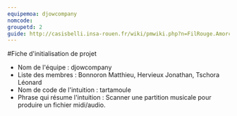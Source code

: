 ```yaml
---
equipemoa: djowcompany
nomcode: 
groupetd: 2
guide: http://casisbelli.insa-rouen.fr/wiki/pmwiki.php?n=FilRouge.AmorcerProjet
---
```

#Fiche d'initialisation de projet

- Nom de l'équipe : djowcompany
- Liste des membres : Bonnoron Matthieu, Hervieux Jonathan, Tschora Léonard
- Nom de code de l'intuition : tartamoule
- Phrase qui résume l'intuition : Scanner une partition musicale pour produire un fichier midi/audio.
